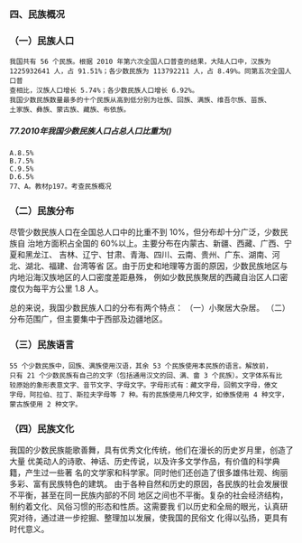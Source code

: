 ### 四、民族概况
### （一）民族人口
    我国共有 56 个民族。根据 2010 年第六次全国人口普查的结果，大陆人口中，汉族为
    1225932641 人，占 91.51%；各少数民族为 113792211 人，占 8.49%。同第五次全国人口普
    查相比，汉族人口增长 5.74%；各少数民族人口增长 6.92%。
    我国少数民族数量最多的十个民族从高到低分别为壮族、回族、满族、维吾尔族、苗族、
    土家族、彝族、蒙古族、藏族、布依族。


##### 77.2010年我国少数民族人口占总人口比重为()
    A.8.5%
    B.7.5%
    C.9.5%
    D.6.5%
    77、A。教材p197。考查民族概况

### （二）民族分布
尽管少数民族人口在全国总人口中的比重不到 10%，但分布却十分广泛，少数民族自
治地方面积占全国的 60%以上。主要分布在内蒙古、新疆、西藏、广西、宁夏和黑龙江、
吉林、辽宁、甘肃、青海、四川、云南、贵州、广东、湖南、河北、湖北、福建、台湾等省
区。由于历史和地理等方面的原因，少数民族地区与内地沿海汉族地区的人口密度差距悬殊，
例如少数民族聚居的西藏自治区人口密度仅为每平方公里 1.8 人。

总的来说，我国少数民族人口的分布有两个特点：
    （一）小聚居大杂居。
    （二）分布范围广，但主要集中于西部及边疆地区。

### （三）民族语言
    55 个少数民族中，回族、满族使用汉语，其余 53 个民族使用本民族的语言。解放前，
    只有 21 个少数民族有自己的文字（包括通用汉文的回、满、畲 3 个民族）。文字体系有比
    较原始的象形表意文字、音节文字、字母文字。字母形式有：藏文字母，回鹘文字母，傣文
    字母，阿拉伯、拉丁、斯拉夫字母等 7 种。有的民族使用几种文字，如傣族使用 4 种文字，
    蒙古族使用 2 种文字。

### （四）民族文化
我国的少数民族能歌善舞，具有优秀文化传统，他们在漫长的历史岁月里，创造了大量
优美动人的诗歌、神话、历史传说，以及许多文学作品，有价值的科学典籍，产生过一些著
名的文学家和科学家。同时他们还创造了很多雄伟壮观、绚丽多彩、富有民族特色的建筑。
由于各种自然和历史的原因，各民族的社会发展很不平衡，甚至在同一民族内部的不同
地区之间也不平衡。复杂的社会经济结构，制约着文化、风俗习惯的形态和性质。这需要我
们以历史和全局的眼光，认真研究对待，通过进一步挖掘、整理加以发展，使我国的民俗文
化得以弘扬，更具有时代意义。

